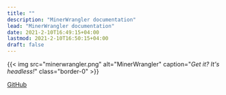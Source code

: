 ```yaml
---
title: ""
description: "MinerWrangler documentation"
lead: "MinerWrangler documentation"
date: 2021-2-10T16:49:15+04:00
lastmod: 2021-2-10T16:50:15+04:00
draft: false
---
```


{{< img src="minerwrangler.png" alt="MinerWrangler" caption="<em>Get it? It's headless!</em>" class="border-0" >}}

<p>
  <a class="btn btn-primary btn-lg px-4 mb-2" href="https://github.com/NikolaiTeslovich/minerwrangler"
  role="button">GitHub</a>
</p>
